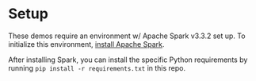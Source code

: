 # Setup
These demos require an environment w/ Apache Spark v3.3.2 set up. To initialize this environment, [install Apache Spark](https://spark.apache.org/downloads.html).

After installing Spark, you can install the specific Python requirements by running `pip install -r requirements.txt` in this repo.